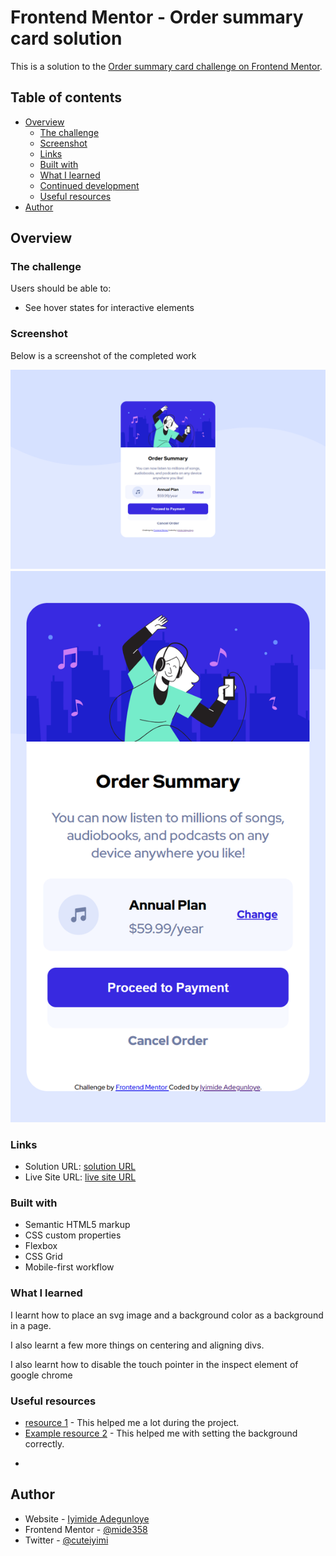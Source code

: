 # Frontend Mentor - Order summary card solution

This is a solution to the [Order summary card challenge on Frontend Mentor](https://www.frontendmentor.io/challenges/order-summary-component-QlPmajDUj).

## Table of contents

- [Overview](#overview)
  - [The challenge](#the-challenge)
  - [Screenshot](#screenshot)
  - [Links](#links)
  - [Built with](#built-with)
  - [What I learned](#what-i-learned)
  - [Continued development](#continued-development)
  - [Useful resources](#useful-resources)
- [Author](#author)

## Overview

### The challenge

Users should be able to:

- See hover states for interactive elements

### Screenshot

Below is a screenshot of the completed work

![](images\screenshot-desktop.png)
![](images\screenshot-mobile.png)

### Links

- Solution URL: [solution URL](https://mide-order.netlify.app/)
- Live Site URL: [live site URL](https://mide-order.netlify.app/)

### Built with

- Semantic HTML5 markup
- CSS custom properties
- Flexbox
- CSS Grid
- Mobile-first workflow

### What I learned

I learnt how to place an svg image and a background color as a background in a page.

I also learnt a few more things on centering and aligning divs.

I also learnt how to disable the touch pointer in the inspect element of google chrome

### Useful resources

- [ resource 1](www.https://stackoverflow.com/) - This helped me a lot during the project.
- [Example resource 2](https://www.codegrepper.com/) - This helped me with setting the background correctly.

*

## Author

- Website - [Iyimide Adegunloye](https://iyimide.netlify.app/)
- Frontend Mentor - [@mide358](https://www.frontendmentor.io/profile/mide358)
- Twitter - [@cuteiyimi](https://www.twitter.com/cuteiyimi)
